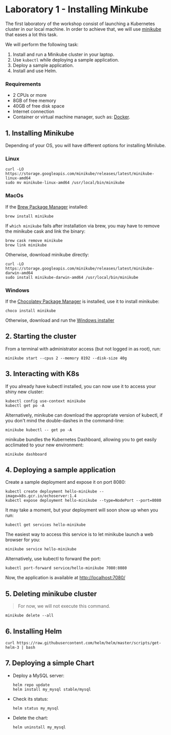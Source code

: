 # Laboratory 1 - Installing Minkube

The first laboratory of the workshop consist of launching a Kubernetes cluster in our local machine. In order to achieve that, we will use [minikube](https://kubernetes.io/docs/tutorials/hello-minikube/) that eases a lot this task.

We will perform the following task:

1. Install and run a Minikube cluster in your laptop.
1. Use `kubectl` while deploying a sample application.
1. Deploy a sample application.
1. Install and use Helm.

### Requirements

- 2 CPUs or more
- 8GB of free memory
- 40GB of free disk space
- Internet connection
- Container or virtual machine manager, such as: [Docker](https://docs.docker.com/engine/install/).

## 1. Installing Minikube

Depending of your OS, you will have different options for installing Minilube.

### Linux

```shell
curl -LO https://storage.googleapis.com/minikube/releases/latest/minikube-linux-amd64
sudo mv minikube-linux-amd64 /usr/local/bin/minikube
```

### MacOs

If the [Brew Package Manager](https://brew.sh/) installed:

```shell
brew install minikube
```

If `which minikube` fails after installation via brew, you may have to remove the minikube cask and link the binary:

```shell
brew cask remove minikube
brew link minikube
```

Otherwise, download minikube directly:

```shell
curl -LO https://storage.googleapis.com/minikube/releases/latest/minikube-darwin-amd64
sudo install minikube-darwin-amd64 /usr/local/bin/minikube
```

### Windows

If the [Chocolatey Package Manager](https://chocolatey.org/) is installed, use it to install minikube:

```shell
choco install minikube
```

Otherwise, download and run the [Windows installer](https://storage.googleapis.com/minikube/releases/latest/minikube-installer.exe)

## 2. Starting the cluster

From a terminal with administrator access (but not logged in as root), run:

```shell
minikube start --cpus 2 --memory 8192 --disk-size 40g
```

## 3. Interacting with K8s

If you already have kubectl installed, you can now use it to access your shiny new cluster:

```shell
kubectl config use-context minikube
kubectl get po -A
```

Alternatively, minikube can download the appropriate version of kubectl, if you don't mind the double-dashes in the command-line:

```shell
minikube kubectl -- get po -A
```

minikube bundles the Kubernetes Dashboard, allowing you to get easily acclimated to your new environment:

```shell
minikube dashboard
```

## 4. Deploying a sample application

Create a sample deployment and expose it on port 8080:

```shell
kubectl create deployment hello-minikube --image=k8s.gcr.io/echoserver:1.4
kubectl expose deployment hello-minikube --type=NodePort --port=8080
```

It may take a moment, but your deployment will soon show up when you run:

```shell
kubectl get services hello-minikube
```

The easiest way to access this service is to let minikube launch a web browser for you:

```shell
minikube service hello-minikube
```

Alternatively, use kubectl to forward the port:

```shell
kubectl port-forward service/hello-minikube 7080:8080
```

Now, the application is available at [http://localhost:7080/](http://localhost:7080/)

## 5. Deleting minikube cluster

> For now, we will not execute this command.

```shell
minikube delete --all
```

## 6. Installing Helm

```shell
curl https://raw.githubusercontent.com/helm/helm/master/scripts/get-helm-3 | bash
```

## 7. Deploying a simple Chart

- Deploy a MySQL server:

    ```shell
    helm repo update
    helm install my_mysql stable/mysql
    ```

- Check its status:

    ```shell
    helm status my_mysql
    ```

- Delete the chart:

    ```shell
    helm uninstall my_mysql
    ```
